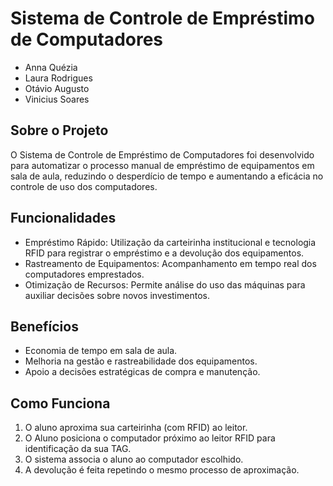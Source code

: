 # Sistema de Controle de Empréstimo de Computadores

- Anna Quézia
- Laura Rodrigues
- Otávio Augusto
- Vinicius Soares

## Sobre o Projeto

O Sistema de Controle de Empréstimo de Computadores foi desenvolvido para automatizar o processo manual de empréstimo de equipamentos em sala de aula, reduzindo o desperdício de tempo e aumentando a eficácia no controle de uso dos computadores.

## Funcionalidades
-	Empréstimo Rápido: Utilização da carteirinha institucional e tecnologia RFID para registrar o empréstimo e a devolução dos equipamentos.
-	Rastreamento de Equipamentos: Acompanhamento em tempo real dos computadores emprestados.
-	Otimização de Recursos: Permite análise do uso das máquinas para auxiliar decisões sobre novos investimentos.

## Benefícios
-	Economia de tempo em sala de aula.
-	Melhoria na gestão e rastreabilidade dos equipamentos.
-	Apoio a decisões estratégicas de compra e manutenção.

## Como Funciona
1.	O aluno aproxima sua carteirinha (com RFID) ao leitor.
2.	O Aluno posiciona o computador próximo ao leitor RFID para identificação da sua TAG.
3.	O sistema associa o aluno ao computador escolhido.
4.	A devolução é feita repetindo o mesmo processo de aproximação.

   

